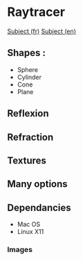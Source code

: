 # Raytracer
[Subject (fr)](https://github.com/rubainwabo/rt/blob/master/rt.pdf) [Subject (en)](https://github.com/rubainwabo/rt/blob/master/rt.en.pdf)
## Shapes : 
  - Sphere
  - Cylinder
  - Cone
  - Plane
## Reflexion
## Refraction
## Textures
## Many options
## Dependancies
- Mac OS 
- Linux X11
### Images
